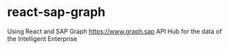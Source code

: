 # react-sap-graph

Using React and SAP Graph https://www.graph.sap API Hub for the data of the Intelligent Enterprise
